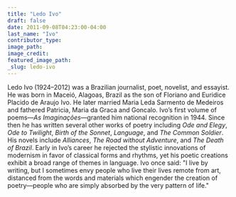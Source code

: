 ```yaml
---
title: "Ledo Ivo"
draft: false
date: 2011-09-08T04:23:00-04:00
last_name: "Ivo"
contributor_type:
image_path:
image_credit:
featured_image_path:
_slug: ledo-ivo
---
```


Ledo Ivo (1924–2012) was a Brazilian journalist, poet, novelist, and essayist. He was born in Maceió, Alagoas, Brazil as the son of Floriano and Euridice Placido de Araujo Ivo. He later married Maria Leda Sarmento de Medeiros and fathered Patricia, Maria da Graca and Goncalo. Ivo’s first volume of poems—_As Imaginações_—granted him national recognition in 1944. Since then he has written several other works of poetry including _Ode and Elegy_, _Ode to Twilight_, _Birth of the Sonnet_, _Language_, and _The Common Soldier_. His novels include _Alliances_, _The Road without Adventure_, and _The Death of Brazil_. Early in Ivo’s career he rejected the stylistic innovations of modernism in favor of classical forms and rhythms, yet his poetic creations exhibit a broad range of themes in language. Ivo once said: "I live by writing, but I sometimes envy people who live their lives remote from art, distanced from the words and materials which engender the creation of poetry—people who are simply absorbed by the very pattern of life."

